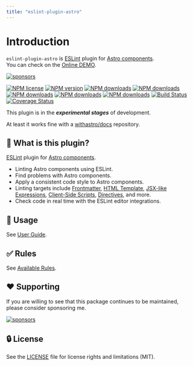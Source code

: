 ```yaml
---
title: "eslint-plugin-astro"
---
```


# Introduction

`eslint-plugin-astro` is [ESLint] plugin for [Astro components].  
You can check on the [Online DEMO](./playground.md).

[![sponsors](https://img.shields.io/badge/-Sponsor-fafbfc?logo=GitHub%20Sponsors)](https://github.com/sponsors/ota-meshi)

[![NPM license](https://img.shields.io/npm/l/eslint-plugin-astro.svg)](https://www.npmjs.com/package/eslint-plugin-astro)
[![NPM version](https://img.shields.io/npm/v/eslint-plugin-astro.svg)](https://www.npmjs.com/package/eslint-plugin-astro)
[![NPM downloads](https://img.shields.io/badge/dynamic/json.svg?label=downloads&colorB=green&suffix=/day&query=$.downloads&uri=https://api.npmjs.org//downloads/point/last-day/eslint-plugin-astro&maxAge=3600)](http://www.npmtrends.com/eslint-plugin-astro)
[![NPM downloads](https://img.shields.io/npm/dw/eslint-plugin-astro.svg)](http://www.npmtrends.com/eslint-plugin-astro)
[![NPM downloads](https://img.shields.io/npm/dm/eslint-plugin-astro.svg)](http://www.npmtrends.com/eslint-plugin-astro)
[![NPM downloads](https://img.shields.io/npm/dy/eslint-plugin-astro.svg)](http://www.npmtrends.com/eslint-plugin-astro)
[![NPM downloads](https://img.shields.io/npm/dt/eslint-plugin-astro.svg)](http://www.npmtrends.com/eslint-plugin-astro)
[![Build Status](https://github.com/ota-meshi/eslint-plugin-astro/workflows/CI/badge.svg?branch=main)](https://github.com/ota-meshi/eslint-plugin-astro/actions?query=workflow%3ACI)
[![Coverage Status](https://coveralls.io/repos/github/ota-meshi/eslint-plugin-astro/badge.svg?branch=main)](https://coveralls.io/github/ota-meshi/eslint-plugin-astro?branch=main)

This plugin is in the **_experimental stages_** of development.

At least it works fine with a [withastro/docs](https://github.com/withastro/docs) repository.

## 📛 What is this plugin?

[ESLint] plugin for [Astro components].

- Linting Astro components using ESLint.
- Find problems with Astro components.
- Apply a consistent code style to Astro components.
- Linting targets include [Frontmatter], [HTML Template], [JSX-like Expressions], [Client-Side Scripts], [Directives], and more.
- Check code in real time with the ESLint editor integrations.

[frontmatter]: https://docs.astro.build/en/core-concepts/astro-components/#the-component-script
[html template]: https://docs.astro.build/en/core-concepts/astro-components/#the-component-template
[JSX-like Expressions]: https://docs.astro.build/en/core-concepts/astro-syntax/#jsx-like-expressions
[client-side scripts]: https://docs.astro.build/en/guides/client-side-scripts/
[directives]: https://docs.astro.build/en/reference/directives-reference/

## 📖 Usage

See [User Guide](./user-guide.md).

## ✅ Rules

See [Available Rules](./rules.md).

## ❤️ Supporting

If you are willing to see that this package continues to be maintained, please consider sponsoring me.

[![sponsors](https://img.shields.io/badge/-Sponsor-fafbfc?logo=GitHub%20Sponsors)](https://github.com/sponsors/ota-meshi)

## 🔒 License

See the [LICENSE](https://github.com/ota-meshi/eslint-plugin-astro/blob/main/LICENSE) file for license rights and limitations (MIT).

[eslint]: https://eslint.org/
[astro components]: https://docs.astro.build/en/core-concepts/astro-components/

